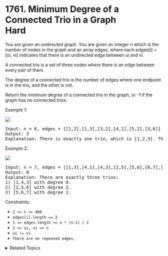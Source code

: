 # 1761. Minimum Degree of a Connected Trio in a Graph<br> Hard

You are given an undirected graph. You are given an integer n which is the number of nodes in the graph and an array edges, where each edges[i] = [ui, vi] indicates that there is an undirected edge between ui and vi.

A connected trio is a set of three nodes where there is an edge between every pair of them.

The degree of a connected trio is the number of edges where one endpoint is in the trio, and the other is not.

Return the minimum degree of a connected trio in the graph, or -1 if the graph has no connected trios.

Example 1:

![](./trios1.png)

<pre>
Input: n = 6, edges = [[1,2],[1,3],[3,2],[4,1],[5,2],[3,6]]
Output: 3
Explanation: There is exactly one trio, which is [1,2,3]. The edges that form its degree are bolded in the figure above.
</pre>

Example 2:

![](./trios2.png)

<pre>
Input: n = 7, edges = [[1,3],[4,1],[4,3],[2,5],[5,6],[6,7],[7,5],[2,6]]
Output: 0
Explanation: There are exactly three trios:
1) [1,4,3] with degree 0.
2) [2,5,6] with degree 2.
3) [5,6,7] with degree 2.
</pre>

Constraints:

- `2 <= n <= 400`
- `edges[i].length == 2`
- `1 <= edges.length <= n * (n-1) / 2`
- `1 <= ui, vi <= n`
- `ui != vi`
- `There are no repeated edges.`

<details>

<summary> Related Topics </summary>

-   `Graph`

</details>
